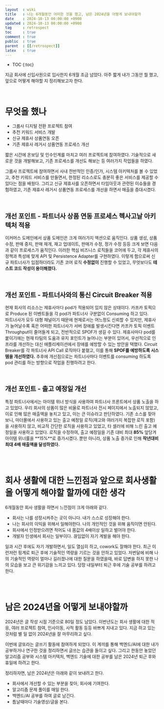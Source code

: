 ```yaml
---
layout  : wiki
title   : 나는 6개월동안 어떠한 것을 했고, 남은 2024년을 어떻게 보내야할까
date    : 2024-10-13 00:00:00 +0900
updated : 2024-10-13 00:00:00 +0900
tag     : retrospect
toc     : true
comment : true
public  : true
parent  : [[/retrospect]]
latex   : true
---
```


* TOC
{:toc}

지금 회사에 신입사원으로 입사한지 6개월 조금 넘었다. 아주 짧게 내가 그동안 뭘 했고, 앞으로 어떻게 해야할 지 정리해보고자 한다.

<br>

# 무엇을 했나

- 그룹사 디지털 전환 프로젝트 참여
- 추천 키워드 서비스 개발
- 신규 제휴사 상품연동 오픈
- 기존 제휴사 레거시 상품연동 프로세스 개선

짧은 시간에 온보딩 및 인수인계를 마치고 여러 프로젝트에 참여하였다. 
기술적으로 새로운 것을 개발해보고, 기존 프로세스를 개선도 해보는 등 여러가지 작업들을 하였다.

그룹사 프로젝트에 참여하면서 사내 전반적인 인증/인가, 시스템 아키텍처를 볼 수 있었고, 추천 키워드 서비스를 만들면서, 한정된 리소스로도 충분히 좋은 서비스를 제공할 수 있다는 점을 배웠다.
그리고 신규 제휴사를 오픈하면서 타임아웃과 관련된 이슈들을 경험하였고, 기존 제휴사 레거시 상품연동 프로세스를 개선을 하면서 매출을 증대시켰다.

<br>

## 개선 포인트 - 파트너사 상품 연동 프로세스 헥사고날 아키텍처 적용

이커머스 도메인에서 상품 도메인은 크게 여러가지 액션으로 움직인다. 
상품 생성, 상품 수정, 판매 중지, 판매 재개, 재고 업데이트, 판매가 수정, 정가 수정 등등 크게 보면 다음과 같이 프로세스가 움직인다.
이러한 핵심 비즈니스 로직들을 코어에 두고, 각 제휴사의 정책과 특성에 맞게 API 및 Persistence Adapter를 구현하였다. 
이렇게 함으로써 신규 파트너사가 입점하더라도 기존 코어 로직 **수정없이** 진행할 수 있었고, 무엇보다도 **테스트 코드 작성이 용이해졌다.**

<br>

## 개선 포인트 - 파트너사와의 통신 Circuit Breaker 적용

현재 회사의 리소스는 제휴사마다 pod가 적용되어 있지 않은 상태이다. 카프카 토픽으로 Produce 된 이벤트들을 각 pod가 파트너사 구분없이 Consuming 하고 있다.  
파트너사가 모두 대형 채널이기 때문에 현재로서는 어느정도 신뢰할 수 있지만, 제휴사가 늘어날수록 혹은 어떠한 파트너사가 서버 장애를 발생시킨다면 카프카 토픽 이벤트 Throughput이 줄어들게 되고, 전반적으로 SPOF가 생길 수 있다.
제휴사마다 pod를 붙이기에는 현재 타팀의 도움과 유지 포인트가 늘어나는 부분이 있어서, 우선적으로 인프라를 개선하는 대신 애플리케이션에서 장애를 예방할 수 있는 방안을 택했다.
Circuit Breaker를 각 파트너사 API Call 로직마다 붙혔고, 이를 통해 **SPOF를 예방하도록 시스템을 개선하였다.**
추후에 개선점으로는 파트너사마다 이벤트를 consuming 하도록 pod 관리를 하는 방향으로 작업을 진행하려고 한다.

<br>

## 개선 포인트 - 출고 예정일 개선

특정 파트너사에서는 아이템 위너 방식을 사용하여 파트너사 프론트에서 상품 노출을 하고 있었다.
우리 회사의 상품이 많은 비율로 파트너사 전시 페이지에서 노출되지 않았고, 이로 인해 많은 매출액을 놓치고 있고, 이는 큰 이슈라고 판단하였다.
기존 소스를 찾아보니, 마더몰에서 사용하고 있는 출고 예정일 로직(재고와 여러가지 복잡한 로직 포함)을 사용하지 않고, 비교적 간단한 로직을 사용하고 있었고, 타 셀러에 비해 느린 출고 예정일을 사용하고 있었다.
로직을 수정하여, 출고 예정일을 기존 대비 최대 **85%** 앞당겨 아이템 위너률을 **15%**로 증가시켰다. 뿐만 아니라, 상품 노출 증가로 인해 **작년대비 최대 4배 매출액을 달성하였다.**

<br>
<br>

# 회사 생활에 대한 느낀점과 앞으로 회사생활을 어떻게 해야할 할까에 대한 생각

6개월동안 회사 생활을 하면서 느낀점이 크게 아래와 같다.

- 회사는 나를 성장시켜주는 곳이 아니다. 내가 스스로 성장해야 한다.
- 나는 회사의 이익을 위해서 일해야한다. 나의 개인적인 것을 위해 움직이면 안된다.
- 회사에서 인정받으려면 적어도 내 몸값의 4배이상 일하고 벌어야 한다.
- 개발자 인생에서 회사는 일부이다. 끊임없이 자기 계발을 해야 한다.

일과 시간 후에도 자기 개발하면서, 일도 열심히 하고, cowork도 잘해야 한다. 최근 이런저런 핑계로 퇴근 후에 기술적인 역량을 기르는 것을 안하고 있었다.
저번달에 비해 나의 기술적인 역량이 얼마나 길러졌나에 대한 질문을 하였을때, 바로 답변을 하지 못한 나의 모습을 보고 큰 위기감을 느끼고 있다.
당장 내일부터 퇴근 후에 기술 공부를 하려고 한다.

<br>
<br>

# 남은 2024년을 어떻게 보내야할까

2024년은 글 작성 시점 기준으로 80일 정도 남았다. 이번년도는 회사 생활에 대한 적응, 여러 프로젝트 참여, 인사이동, 사적 활동 등등 바쁘게 지내고 있다.
지금 하고 있는 것처럼 별 일 없이 2024년을 잘 마무리하고 싶다.

이번에 글또라는 글쓰기 활동에 참여하게 되었다. 이 계끼를 통해 백엔드/AI에 대한 내가 공부하거나 연구한 것을 정리하면서 글쓰는 습관을 들이고 싶다.
그리고 한동안 놓았던 알고리즘 공부와 시스템 아키텍처, 백엔드 기술에 대한 공부를 남은 2024년 퇴근 후와 휴일에 하려고 한다.

정리하자면, 남은 2024년은 아래와 같이 보내려고 한다.

- 회사에서 개선할 수 있는 부분을 찾아, 회사에 기여한다.
- 알고리즘 문제 풀이를 매일 한다.
- 백엔드/AI 공부를 하여 글로 남긴다.
- 틈날때마다 기술영상/글을 본다.


 